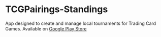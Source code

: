 # TCGPairings-Standings
App designed to create and manage local tournaments for Trading Card Games.
Available on [Google Play Store](https://play.google.com/store/apps/details?id=com.southernsoft.tcgtournament "Download link")
